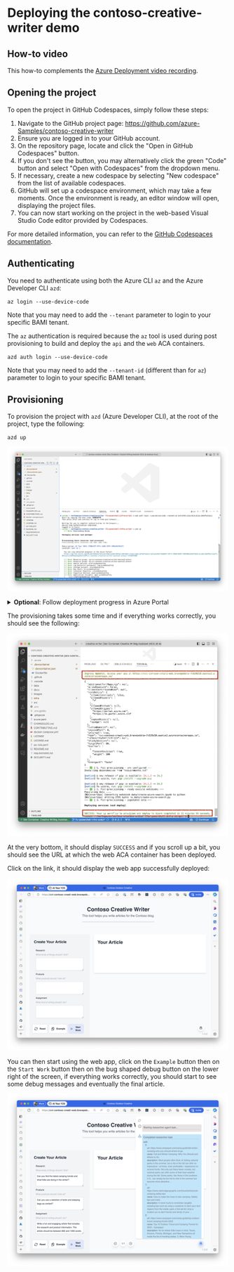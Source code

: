 # Deploying the contoso-creative-writer demo

## How-to video

This how-to complements the [Azure Deployment video recording](https://microsoft-my.sharepoint.com/:v:/p/cedricvidal/EW88E0K68f5Fgx-wdie6szQBeDYRiS7WSt-POKzwJ5TuOQ?e=GMhsNh).

## Opening the project

To open the project in GitHub Codespaces, simply follow these steps:

1. Navigate to the GitHub project page: https://github.com/azure-Samples/contoso-creative-writer
2. Ensure you are logged in to your GitHub account.
3. On the repository page, locate and click the "Open in GitHub Codespaces" button.
4. If you don't see the button, you may alternatively click the green "Code" button and select "Open with Codespaces" from the dropdown menu.
5. If necessary, create a new codespace by selecting "New codespace" from the list of available codespaces.
6. GitHub will set up a codespace environment, which may take a few moments. Once the environment is ready, an editor window will open, displaying the project files.
7. You can now start working on the project in the web-based Visual Studio Code editor provided by Codespaces.

For more detailed information, you can refer to the [GitHub Codespaces documentation](https://docs.github.com/en/codespaces).

## Authenticating

You need to authenticate using both the Azure CLI `az` and the Azure Developer CLI `azd`:

```
az login --use-device-code
```

Note that you may need to add the `--tenant` parameter to login to your specific BAMI tenant.

The `az` authentication is required because the `az` tool is used during post provisioning to build and deploy the `api` and the `web` ACA containers.

```
azd auth login --use-device-code
```

Note that you may need to add the `--tenant-id` (different than for `az`) parameter to login to your specific BAMI tenant.

## Provisioning

To provision the project with `azd` (Azure Developer CLI), at the root of the project, type the following:

```
azd up
```

![](./azd-up.png)

<details>

<summary><b>Optional</b>: Follow deployment progress in Azure Portal</summary>

You can optionally click on the link under `You can view detailed progress in the Azure Portal:`, you'll be redirected to the following screen:

![](./deployment-progress.png)

Note that if you're deploying to a BAMI tenant and are already logged in to a different tenant in Azure Portal, you may get the following error:

![](./deploy-progress-portal-error.png)

If you do, you need to switch to the BAMI directory in the top right menu

![](./switch-tenant.png)

Then navigate to the resource group and click on the deployments link

![](./rg-click-deployments.png)

</details>


The provisioning takes some time and if everything works correctly, you should see the following:

![](./azd-up-success.png)

At the very bottom, it should display `SUCCESS` and if you scroll up a bit, you should see the URL at which the web ACA container has been deployed.

Click on the link, it should display the web app successfully deployed:

![](./web-app-success.png)

You can then start using the web app, click on the `Example` button then on the `Start Work` button then on the bug shaped debug button on the lower right of the screen, if everything works correctly, you should start to see some debug messages and eventually the final article.

![](./start-work.png)
